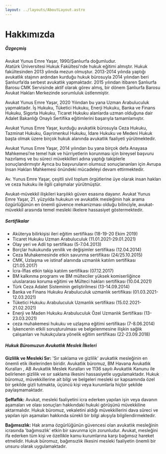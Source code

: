 ```yaml
---
layout: ../layouts/AboutLayout.astro
---
```


# Hakkımızda


##### Özgeçmiş
Avukat Yunus Emre Yaşar, 1990/Şanlıurfa doğumludur.  
Atatürk Üniversitesi Hukuk Fakültesi’nde hukuk eğitimi almıştır. 
Hukuk fakültesinden 2013 yılında mezun olmuştur.
2013-2014 yılında yaptığı avukatlık stajının ardından kurduğu hukuk bürosuyla 2014 yılından beri Şanlıurfa’da serbest avukatlık yapmaktadır.
2015 yılından itibaren Şanlıurfa Barosu CMK Servisinde aktif olarak görev almış, bir dönem Şanlıurfa Barosu Avukat Hakları Merkezinde sorumluluk üstlenmiştir.

Avukat Yunus Emre Yaşar, 2020 Yılından bu yana Uzman Arabuluculuk yapmaktadır.
İş Hukuku, Tüketici Hukuku, Enerji Hukuku, Banka ve Finans Hukuku, Sigorta Hukuku, Ticaret Hukuku alanlarda uzman olduğuna dair Adalet Bakanlığı Onaylı Sertifika eğitimlerini başarıyla tamamlamıştır.

Avukat Yunus Emre Yaşar, kurduğu avukatlık bürosuyla Ceza Hukuku, Tazminat Hukuku, Gayrimenkul Hukuku, İdare Hukuku ve Medeni Hukuk başta olmak üzere birçok hukuk alanında avukatlık faaliyeti yürütmektedir.

Avukat Yunus Emre Yaşar, 2014 yılından bu yana birçok defa Anayasa Mahkemesi’ne temel hak ve hürriyetlerin korunması için bireysel başvuru hazırlamış ve bu süreci müvekkilleri adına yaptığı takiplerle sonuçlandırmıştır Ayrıca bu başvuruların olumsuz sonuçlananları için Avrupa İnsan Hakları Mahkemesi önündeki mücadeleyi devam ettirmektedir.

Av. Yunus Emre Yaşar, çeşitli sivil toplum örgütlerine üye olarak insan hakları ve ceza hukuku ile ilgili çalışmalar yürütmüştür. 

Avukat-müvekkil ilişkileri karşılıklı güven esasına dayanır. Avukat Yunus Emre Yaşar, 21. yüzyılda hukukun ve avukatlık mesleğinin hak arama özgürlüğünün en önemli güvence mekanizması olduğu bilinciyle, avukat-müvekkil arasında temel mesleki ilkelere hassasiyet göstermektedir.

##### Sertifikalar
- Aküterya bilirkişisi ileri eğitim sertifikası (18-19-20 Ekim 2019)
- Ticaret Hukuku Uzman Arabuluculuk (11.01.2021-29.01.2021)
- Olay yeri ve Adli tıp sertifikası (5-7.04.2013)
- Borçlar hukukunda yenilik ve değişimler sertifikası (12.04.2014)
- Ceza Muhakemesinde etkin savunma sertifikası (24/25.10.2015)
- CMK, Uzlaşma ve istinaf alanında uzmanlık katılım sertifikası  (21.05.2017)
- İcra-İflas etkin takip katılım sertifikası (07.12.2017)
- BM kalkınma programı ve BM mülteciler yüksek komiserliğince uluslararası koruma eğitimi ve Mülteci hakları sertifikası (10.04.2021)
- Türk Ceza Adalet Sisteminin geliştirilmesi  (13-14.09.2014)
- Banka ve Finans Hukuku Arabuluculuk uzmanlık sertifikası (01.03.2021-12.03.2021)
- Tüketici Hukuku Arabuluculuk Uzmanlık sertifikası (15.02.2021-21.02.2021)
- Enerji ve Maden Hukuku Arabuluculuk Özel Uzmanlık Sertifikası (13-23.03.2021)
- ceza muhakemesi hukuku ve uzlaşma eğitimi sertifikası  (7-8.06.2014)
- İşkencenin etkili soruşturulması ve belgelenmesine ilişkin sağlık çalışanları ve hukukçulara yönelik eğitim sertifikası (22-23.09.2018)

##### Hukuk Büromuzun Avukatlık Meslek İlkeleri
**Gizlilik ve Mesleki Sır:** 'Sır saklama ve gizlilik' avukatlık mesleğinin en önemli etik ilkelerinden biridir. Avukatlık büromuz, BM Havana Avukatlık Kuralları , AB Avukatlık Meslek Kuralları ve 1136 sayılı Avukatlık Kanunu ile belirlenen gizlilik ve sır saklama ilkesini hassasiyetle uygulamaktadır. Hukuk büromuz, müvekkillerine ait bilgi ve belgeleri mesleki sır kapsamında özel bir şekilde gizli tutmakta, üçüncü kişi veya kurumlarla hiçbir şekilde paylaşmamaktadır.

**Şeffaflık:** Avukat, mesleki faaliyetini icra ederken yapılan işin veya davanın aşamaları ve olası sonuçları hakkındaki hukuki görüşünü müvekkiline aktarmalıdır. Hukuk büromuz, vekaletini aldığı müvekkillerini dava süreci ve yapılan işin aşamaları hakkında sürekli bir bilgi akışıyla bilgilendirmektedir.

**Bağımsızlık:** Hak arama özgürlüğünün güvencesi olan avukatlık mesleğinin icrasında 'bağımsızlık' etkin bir savunma için zorunludur. Avukat, mesleğini ifa ederken tüm kişi ve özellikle kamu kurumlarına karşı bağımsız hareket etmelidir. Hukuk büromuz, bağımsızlık ilkesini mesleki faaliyetin önemli bir unsuru olarak uygulamaktadır.
